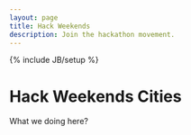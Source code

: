 ```yaml
---
layout: page
title: Hack Weekends
description: Join the hackathon movement.
---
```

{% include JB/setup %}

<h1>Hack Weekends Cities</h1>
<p>What we doing here?</p>